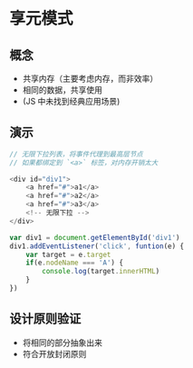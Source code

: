 # 享元模式

## 概念
- 共享内存（主要考虑内存，而非效率）
- 相同的数据，共享使用
- (JS 中未找到经典应用场景)

## 演示
```javascript
// 无限下拉列表，将事件代理到最高层节点
// 如果都绑定到 `<a>` 标签，对内存开销太大

<div id="div1">
    <a href="#">a1</a>
    <a href="#">a2</a>
    <a href="#">a3</a>
    <!-- 无限下拉 -->
</div>

var div1 = document.getElementById('div1')
div1.addEventListener('click', funtion(e) {
    var target = e.target
    if(e.nodeName === 'A') {
        console.log(target.innerHTML)
    }
})
```

## 设计原则验证
- 将相同的部分抽象出来
- 符合开放封闭原则